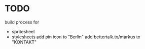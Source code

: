 # TODO
build process for
-   spritesheet
-   stylesheets
add pin icon to "Berlin"
add bettertalk.to/markus to "KONTAKT"
